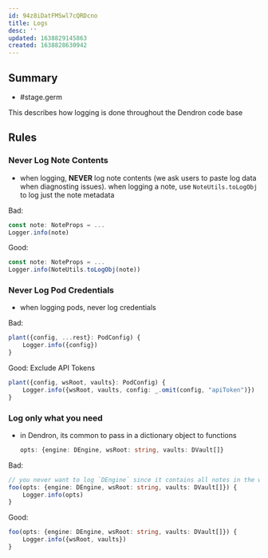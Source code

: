 ```yaml
---
id: 94z8iDatFMSwl7cQRDcno
title: Logs
desc: ''
updated: 1638829145863
created: 1638828630942
---
```


## Summary
- #stage.germ

This describes how logging is done throughout the Dendron code base

## Rules

### Never Log Note Contents
- when logging, **NEVER** log note contents (we ask users to paste log data when diagnosting issues). when logging a note, use `NoteUtils.toLogObj` to log just the note metadata

Bad:
```ts
const note: NoteProps = ...
Logger.info(note)
```

Good:
```ts
const note: NoteProps = ...
Logger.info(NoteUtils.toLogObj(note))
```

### Never Log Pod Credentials
- when logging pods, never log credentials


Bad:
```ts
plant({config, ...rest}: PodConfig) {
    Logger.info({config})
}
```

Good: Exclude API Tokens
```ts
plant({config, wsRoot, vaults}: PodConfig) {
    Logger.info({wsRoot, vaults, config: _.omit(config, "apiToken")})
}
```

### Log only what you need
- in Dendron, its common to pass in a dictionary object to functions 
    ```ts
    opts: {engine: DEngine, wsRoot: string, vaults: DVault[]}
    ```

Bad: 
```ts
// you never want to log `DEngine` since it contains all notes in the workspace
foo(opts: {engine: DEngine, wsRoot: string, vaults: DVault[]}) {
    Logger.info(opts)
}
```

Good:
```ts
foo(opts: {engine: DEngine, wsRoot: string, vaults: DVault[]}) {
    Logger.info({wsRoot, vaults})
}
```
